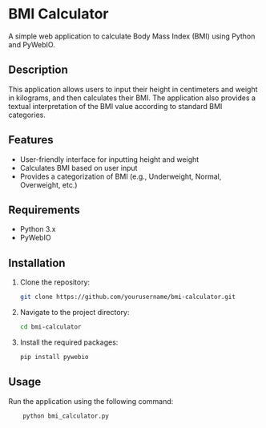 # BMI Calculator

A simple web application to calculate Body Mass Index (BMI) using Python and PyWebIO.

## Description

This application allows users to input their height in centimeters and weight in kilograms, and then calculates their BMI. The application also provides a textual interpretation of the BMI value according to standard BMI categories.

## Features

- User-friendly interface for inputting height and weight
- Calculates BMI based on user input
- Provides a categorization of BMI (e.g., Underweight, Normal, Overweight, etc.)

## Requirements

- Python 3.x
- PyWebIO

## Installation

1. Clone the repository:

    ```bash
    git clone https://github.com/yourusername/bmi-calculator.git
    ```

2. Navigate to the project directory:

    ```bash
    cd bmi-calculator
    ```

3. Install the required packages:

    ```bash
    pip install pywebio
    ```

## Usage

Run the application using the following command:

```bash
    python bmi_calculator.py
